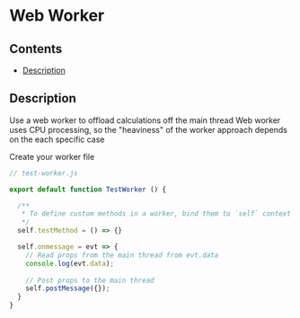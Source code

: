 # Web Worker

## Contents

- [Description](#description)

## Description

Use a web worker to offload calculations off the main thread 
Web worker uses CPU processing, so the "heaviness" of the worker approach
depends on the each specific case


Create your worker file
```javascript
// test-worker.js

export default function TestWorker () {

  /**
   * To define custom methods in a worker, bind them to `self` context
   */
  self.testMethod = () => {}

  self.onmessage = evt => {
    // Read props from the main thread from evt.data 
    console.log(evt.data);
    
    // Post props to the main thread
    self.postMessage({});
  }
}
```
